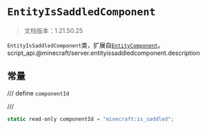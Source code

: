 # `EntityIsSaddledComponent`

> 文档版本：1.21.50.25

`EntityIsSaddledComponent`类，扩展自[`EntityComponent`](./entitycomponent.md)。script_api.@minecraft/server.entityissaddledcomponent.description

## 常量

/// define
`componentId`


///

```js
static read-only componentId = "minecraft:is_saddled";
```

